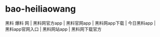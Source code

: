 # bao-heiliaowang
黑料 爆料 网 | 黑料网官方app | 黑料官网app | 黑料网app下载 | 今日黑料app | 黑料app官网入口 | 黑料网站app | 黑料网下载官方
